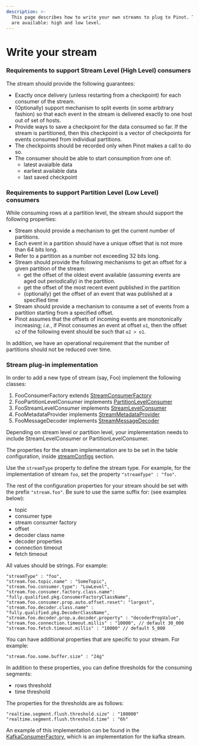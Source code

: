 ```yaml
---
description: >-
  This page describes how to write your own streams to plug to Pinot. Two modes
  are available: high and low level.
---
```


# Write your stream

### Requirements to support Stream Level \(High Level\) consumers

The stream should provide the following guarantees:

* Exactly once delivery \(unless restarting from a checkpoint\) for each consumer of the stream.
* \(Optionally\) support mechanism to split events \(in some arbitrary fashion\) so that each event in the stream is delivered exactly to one host out of set of hosts.
* Provide ways to save a checkpoint for the data consumed so far. If the stream is partitioned, then this checkpoint is a vector of checkpoints for events consumed from individual partitions.
* The checkpoints should be recorded only when Pinot makes a call to do so.
* The consumer should be able to start consumption from one of:
  * latest avaialble data
  * earliest available data
  * last saved checkpoint

### Requirements to support Partition Level \(Low Level\) consumers

While consuming rows at a partition level, the stream should support the following properties:

* Stream should provide a mechanism to get the current number of partitions.
* Each event in a partition should have a unique offset that is not more than 64 bits long.
* Refer to a partition as a number not exceeding 32 bits long.
* Stream should provide the following mechanisms to get an offset for a given partition of the stream:
  * get the offset of the oldest event available \(assuming events are aged out periodically\) in the partition.
  * get the offset of the most recent event published in the partition
  * \(optionally\) get the offset of an event that was published at a specified time
* Stream should provide a mechanism to consume a set of events from a partition starting from a specified offset.
* Pinot assumes that the offsets of incoming events are monotonically increasing; _i.e._, if Pinot consumes an event at offset `o1`, then the offset `o2` of the following event should be such that `o2 > o1`.

In addition, we have an operational requirement that the number of partitions should not be reduced over time.

### Stream plug-in implementation

In order to add a new type of stream \(say, Foo\) implement the following classes:

1. FooConsumerFactory extends [StreamConsumerFactory](https://github.com/apache/pinot/blob/master/pinot-core/src/main/java/org/apache/pinot/core/realtime/stream/StreamConsumerFactory.java)
2. FooPartitionLevelConsumer implements [PartitionLevelConsumer](https://github.com/apache/pinot/blob/master/pinot-core/src/main/java/org/apache/pinot/core/realtime/stream/PartitionLevelConsumer.java)
3. FooStreamLevelConsumer implements [StreamLevelConsumer](https://github.com/apache/pinot/blob/master/pinot-core/src/main/java/org/apache/pinot/core/realtime/stream/StreamLevelConsumer.java)
4. FooMetadataProvider implements [StreamMetadataProvider](https://github.com/apache/pinot/blob/master/pinot-core/src/main/java/org/apache/pinot/core/realtime/stream/StreamMetadataProvider.java)
5. FooMessageDecoder implements [StreamMessageDecoder](https://github.com/apache/pinot/blob/master/pinot-core/src/main/java/org/apache/pinot/core/realtime/stream/StreamMessageDecoder.java)

Depending on stream level or partition level, your implementation needs to include StreamLevelConsumer or PartitionLevelConsumer.

The properties for the stream implementation are to be set in the table configuration, inside [streamConfigs](https://github.com/apache/pinot/blob/master/pinot-core/src/main/java/org/apache/pinot/core/realtime/stream/StreamConfig.java) section.

Use the `streamType` property to define the stream type. For example, for the implementation of stream `foo`, set the property `"streamType" : "foo"`.

The rest of the configuration properties for your stream should be set with the prefix `"stream.foo"`. Be sure to use the same suffix for: \(see examples below\):

* topic
* consumer type
* stream consumer factory
* offset
* decoder class name
* decoder properties
* connection timeout
* fetch timeout

All values should be strings. For example:

```text
"streamType" : "foo",
"stream.foo.topic.name" : "SomeTopic",
"stream.foo.consumer.type": "LowLevel",
"stream.foo.consumer.factory.class.name": "fully.qualified.pkg.ConsumerFactoryClassName",
"stream.foo.consumer.prop.auto.offset.reset": "largest",
"stream.foo.decoder.class.name" : "fully.qualified.pkg.DecoderClassName",
"stream.foo.decoder.prop.a.decoder.property" : "decoderPropValue",
"stream.foo.connection.timeout.millis" : "10000", // default 30_000
"stream.foo.fetch.timeout.millis" : "10000" // default 5_000
```

You can have additional properties that are specific to your stream. For example:

```text
"stream.foo.some.buffer.size" : "24g"
```

In addition to these properties, you can define thresholds for the consuming segments:

* rows threshold
* time threshold

The properties for the thresholds are as follows:

```text
"realtime.segment.flush.threshold.size" : "100000"
"realtime.segment.flush.threshold.time" : "6h"
```

An example of this implementation can be found in the [KafkaConsumerFactory](https://github.com/apache/pinot/blob/master/pinot-core/src/main/java/org/apache/pinot/core/realtime/impl/kafka/KafkaConsumerFactory.java), which is an implementation for the kafka stream.

### 

